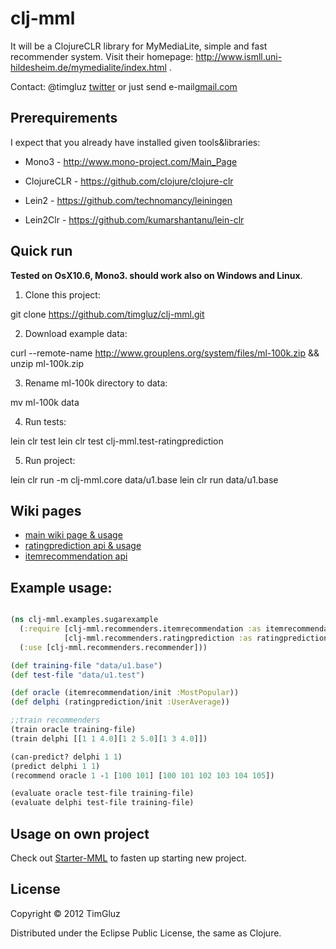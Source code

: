 # clj-mml

It will be a ClojureCLR library for MyMediaLite, simple and fast recommender system.
Visit their homepage: http://www.ismll.uni-hildesheim.de/mymedialite/index.html .

Contact: @timgluz [twitter](https://twitter.com/timgluz) or just send e-mail[gmail.com](timgluz+cljmml@gmail.com)


## Prerequirements

I expect that you  already have installed given tools&libraries:

  * Mono3 - http://www.mono-project.com/Main_Page

  * ClojureCLR - https://github.com/clojure/clojure-clr

  * Lein2 - https://github.com/technomancy/leiningen

  * Lein2Clr - https://github.com/kumarshantanu/lein-clr



## Quick run

**Tested on OsX10.6, Mono3. should work also on Windows and Linux**. 

1. Clone this project:

  git clone https://github.com/timgluz/clj-mml.git

2. Download example data: 

 curl --remote-name http://www.grouplens.org/system/files/ml-100k.zip && unzip ml-100k.zip
  
3. Rename ml-100k directory to data:

 mv ml-100k data

4. Run tests:

 lein clr test 
 lein clr test clj-mml.test-ratingprediction

5. Run project:

 lein clr run -m clj-mml.core data/u1.base
 lein clr run data/u1.base


## Wiki pages
 * [main wiki page & usage](https://github.com/timgluz/clj-mml/wiki/CLJ-MML)
 * [ratingprediction api & usage](https://github.com/timgluz/clj-mml/wiki/RatingPrediction)
 * [itemrecommendation api](https://github.com/timgluz/clj-mml/wiki/itemrecommendation)


## Example usage:

```Clojure

(ns clj-mml.examples.sugarexample
  (:require [clj-mml.recommenders.itemrecommendation :as itemrecommendation]
            [clj-mml.recommenders.ratingprediction :as ratingprediction])
  (:use [clj-mml.recommenders.recommender]))

(def training-file "data/u1.base")
(def test-file "data/u1.test")

(def oracle (itemrecommendation/init :MostPopular))
(def delphi (ratingprediction/init :UserAverage))

;;train recommenders
(train oracle training-file)
(train delphi [[1 1 4.0][1 2 5.0][1 3 4.0]])

(can-predict? delphi 1 1)
(predict delphi 1 1)
(recommend oracle 1 -1 [100 101] [100 101 102 103 104 105])

(evaluate oracle test-file training-file)
(evaluate delphi test-file training-file)


```

## Usage on own project
 
Check out [Starter-MML](https://github.com/timgluz/starter-cljmml) to fasten up starting new project. 


## License

Copyright © 2012 TimGluz

Distributed under the Eclipse Public License, the same as Clojure.
